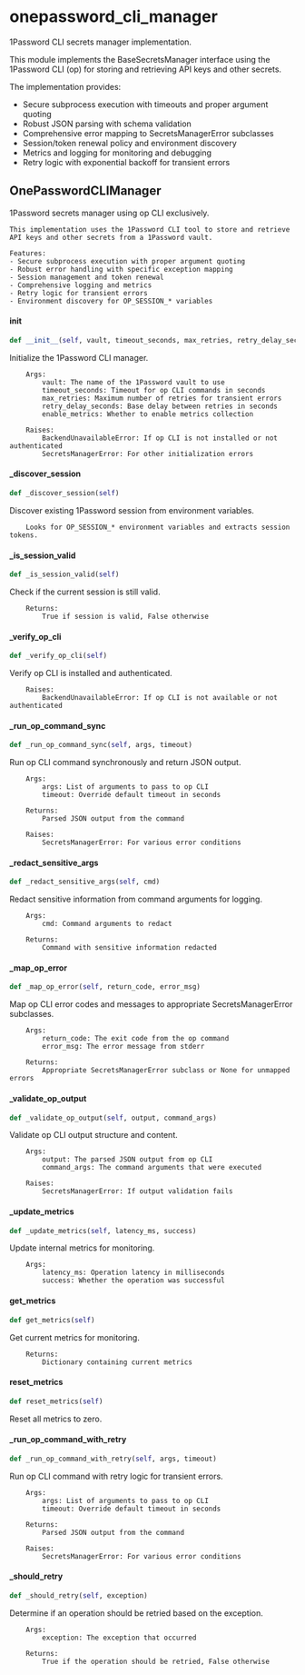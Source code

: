 # onepassword_cli_manager

1Password CLI secrets manager implementation.

This module implements the BaseSecretsManager interface using the 1Password CLI (op)
for storing and retrieving API keys and other secrets.

The implementation provides:
- Secure subprocess execution with timeouts and proper argument quoting
- Robust JSON parsing with schema validation
- Comprehensive error mapping to SecretsManagerError subclasses
- Session/token renewal policy and environment discovery
- Metrics and logging for monitoring and debugging
- Retry logic with exponential backoff for transient errors

## OnePasswordCLIManager

1Password secrets manager using op CLI exclusively.

    This implementation uses the 1Password CLI tool to store and retrieve
    API keys and other secrets from a 1Password vault.

    Features:
    - Secure subprocess execution with proper argument quoting
    - Robust error handling with specific exception mapping
    - Session management and token renewal
    - Comprehensive logging and metrics
    - Retry logic for transient errors
    - Environment discovery for OP_SESSION_* variables

#### __init__

```python
def __init__(self, vault, timeout_seconds, max_retries, retry_delay_seconds, enable_metrics)
```

Initialize the 1Password CLI manager.

        Args:
            vault: The name of the 1Password vault to use
            timeout_seconds: Timeout for op CLI commands in seconds
            max_retries: Maximum number of retries for transient errors
            retry_delay_seconds: Base delay between retries in seconds
            enable_metrics: Whether to enable metrics collection

        Raises:
            BackendUnavailableError: If op CLI is not installed or not authenticated
            SecretsManagerError: For other initialization errors

#### _discover_session

```python
def _discover_session(self)
```

Discover existing 1Password session from environment variables.

        Looks for OP_SESSION_* environment variables and extracts session tokens.

#### _is_session_valid

```python
def _is_session_valid(self)
```

Check if the current session is still valid.

        Returns:
            True if session is valid, False otherwise

#### _verify_op_cli

```python
def _verify_op_cli(self)
```

Verify op CLI is installed and authenticated.

        Raises:
            BackendUnavailableError: If op CLI is not available or not authenticated

#### _run_op_command_sync

```python
def _run_op_command_sync(self, args, timeout)
```

Run op CLI command synchronously and return JSON output.

        Args:
            args: List of arguments to pass to op CLI
            timeout: Override default timeout in seconds

        Returns:
            Parsed JSON output from the command

        Raises:
            SecretsManagerError: For various error conditions

#### _redact_sensitive_args

```python
def _redact_sensitive_args(self, cmd)
```

Redact sensitive information from command arguments for logging.

        Args:
            cmd: Command arguments to redact

        Returns:
            Command with sensitive information redacted

#### _map_op_error

```python
def _map_op_error(self, return_code, error_msg)
```

Map op CLI error codes and messages to appropriate SecretsManagerError subclasses.

        Args:
            return_code: The exit code from the op command
            error_msg: The error message from stderr

        Returns:
            Appropriate SecretsManagerError subclass or None for unmapped errors

#### _validate_op_output

```python
def _validate_op_output(self, output, command_args)
```

Validate op CLI output structure and content.

        Args:
            output: The parsed JSON output from op CLI
            command_args: The command arguments that were executed

        Raises:
            SecretsManagerError: If output validation fails

#### _update_metrics

```python
def _update_metrics(self, latency_ms, success)
```

Update internal metrics for monitoring.

        Args:
            latency_ms: Operation latency in milliseconds
            success: Whether the operation was successful

#### get_metrics

```python
def get_metrics(self)
```

Get current metrics for monitoring.

        Returns:
            Dictionary containing current metrics

#### reset_metrics

```python
def reset_metrics(self)
```

Reset all metrics to zero.

#### _run_op_command_with_retry

```python
def _run_op_command_with_retry(self, args, timeout)
```

Run op CLI command with retry logic for transient errors.

        Args:
            args: List of arguments to pass to op CLI
            timeout: Override default timeout in seconds

        Returns:
            Parsed JSON output from the command

        Raises:
            SecretsManagerError: For various error conditions

#### _should_retry

```python
def _should_retry(self, exception)
```

Determine if an operation should be retried based on the exception.

        Args:
            exception: The exception that occurred

        Returns:
            True if the operation should be retried, False otherwise

